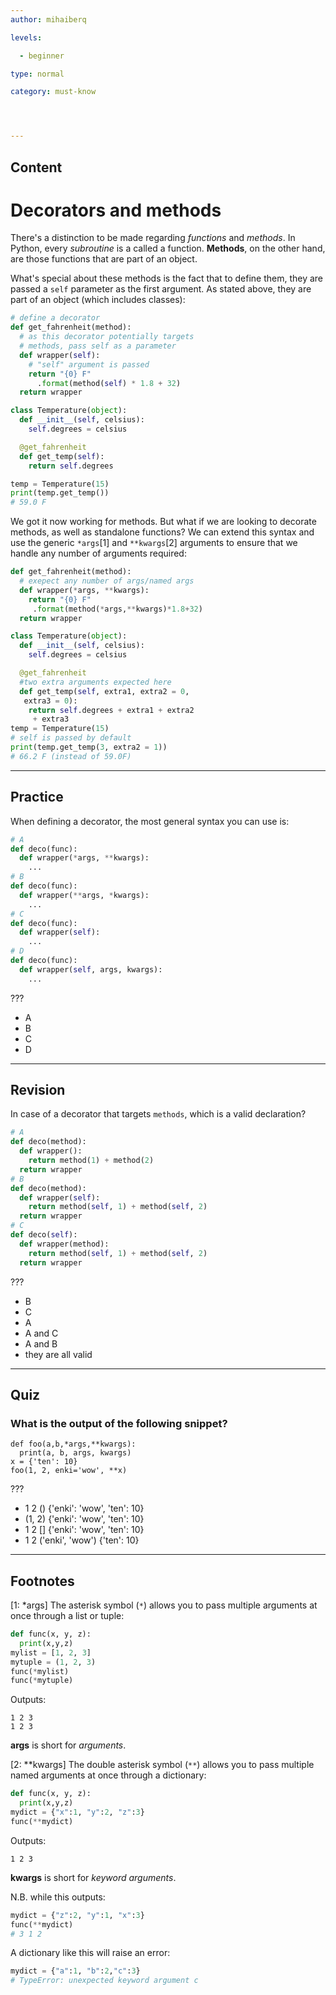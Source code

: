 ```yaml
---
author: mihaiberq

levels:

  - beginner

type: normal

category: must-know




---
```

## Content
# Decorators and methods

There's a distinction to be made regarding *functions* and *methods*. In Python, every *subroutine* is a called a function. **Methods**, on the other hand, are those functions that are part of an object.

What's special about these methods is the fact that to define them, they are passed a `self` parameter as the first argument. As stated above, they are part of an object (which includes classes):
```python
# define a decorator
def get_fahrenheit(method):
  # as this decorator potentially targets
  # methods, pass self as a parameter
  def wrapper(self):
    # "self" argument is passed
    return "{0} F"
      .format(method(self) * 1.8 + 32)
  return wrapper

class Temperature(object):
  def __init__(self, celsius):
    self.degrees = celsius

  @get_fahrenheit
  def get_temp(self):
    return self.degrees

temp = Temperature(15)
print(temp.get_temp())
# 59.0 F
```
We got it now working for methods. But what if we are looking to decorate methods, as well as standalone functions? We can extend this syntax and use the generic `*args`[1] and `**kwargs`[2] arguments to ensure that we handle any number of arguments required:
```python
def get_fahrenheit(method):
  # exepect any number of args/named args
  def wrapper(*args, **kwargs):
    return "{0} F"
     .format(method(*args,**kwargs)*1.8+32)
  return wrapper

class Temperature(object):
  def __init__(self, celsius):
    self.degrees = celsius

  @get_fahrenheit
  #two extra arguments expected here
  def get_temp(self, extra1, extra2 = 0,
   extra3 = 0):
    return self.degrees + extra1 + extra2
     + extra3
temp = Temperature(15)
# self is passed by default
print(temp.get_temp(3, extra2 = 1))
# 66.2 F (instead of 59.0F)
```

---
## Practice

When defining a decorator, the most general syntax you can use is:
```python
# A
def deco(func):
  def wrapper(*args, **kwargs):
    ...
# B
def deco(func):
  def wrapper(**args, *kwargs):
    ...
# C
def deco(func):
  def wrapper(self):
    ...
# D
def deco(func):
  def wrapper(self, args, kwargs):
    ...
```
???

* A
* B
* C
* D

---
## Revision

In case of a decorator that targets `methods`, which is a valid declaration?
```python
# A
def deco(method):
  def wrapper():
    return method(1) + method(2)
  return wrapper
# B
def deco(method):
  def wrapper(self):
    return method(self, 1) + method(self, 2)
  return wrapper
# C
def deco(self):
  def wrapper(method):
    return method(self, 1) + method(self, 2)
  return wrapper
```

???


* B
* C
* A
* A and C
* A and B
* they are all valid

---
## Quiz
### What is the output of the following snippet?

```
def foo(a,b,*args,**kwargs):
  print(a, b, args, kwargs)
x = {'ten': 10}
foo(1, 2, enki='wow', **x)
```

???

* 1 2 () {'enki': 'wow', 'ten': 10}
* (1, 2) {'enki': 'wow', 'ten': 10}
* 1 2 [] {'enki': 'wow', 'ten': 10}
* 1 2 ('enki', 'wow') {'ten': 10}

---
## Footnotes
[1: &#42;args]
The asterisk symbol (`*`) allows you to pass multiple arguments at once through a list or tuple:
```python
def func(x, y, z):
  print(x,y,z)
mylist = [1, 2, 3]
mytuple = (1, 2, 3)
func(*mylist)
func(*mytuple)
```
Outputs:
```
1 2 3
1 2 3
```
**args** is short for *arguments*.

[2: &#42;&#42;kwargs]
The double asterisk symbol (`**`) allows you to pass multiple named arguments at once through a dictionary:
```python
def func(x, y, z):
  print(x,y,z)
mydict = {"x":1, "y":2, "z":3}
func(**mydict)
```
Outputs:
```
1 2 3
```
**kwargs** is short for *keyword arguments*.

N.B. while this outputs:
```python
mydict = {"z":2, "y":1, "x":3}
func(**mydict)
# 3 1 2
```
A dictionary like this will raise an error:
```python
mydict = {"a":1, "b":2,"c":3}
# TypeError: unexpected keyword argument c
```
